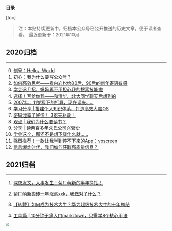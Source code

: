 **目录**

[toc]

> 注：本贴持续更新中，归档本公众号已公开推送的历史文章，便于读者查看。
> 最近更新于：2021年10月


## 2020归档

---

0. [创号：Hello，World](https://mp.weixin.qq.com/s/YlKJNPDHOyziGwk7DZEOIQ)
1. [初心：我为什么要写公众号？](https://mp.weixin.qq.com/s/49rpiEwVX4TQhp4eVPhDvw)
2. [如何高效思考——看白岩松给80后、90后的新年寄语有感](https://mp.weixin.qq.com/s/MnoPdJGys6ARFNnu0-2kjQ)
3. [学会这几招，妈妈再不用担心我的搜索技能啦](https://mp.weixin.qq.com/s/9IxRsHCdkvhjFd8ih2bC6g)
4. [选择！写给你我——和清华、北大同学聊天后想到的](https://mp.weixin.qq.com/s/zDJVXMy76ZKyIslKsI4TLg)
5. [2007年，11岁写下的打算，现在读来……](https://mp.weixin.qq.com/s/r8BH3lQ7yFJYZZQ6jZ9K2A)
6. [学习分享 | 搭建个人知识体系，打造高效大脑OS](https://mp.weixin.qq.com/s/Y4eAQgm7fTbW7foh7FmN3A)
7. [密码泄露了好慌！ 3招来补救！](https://mp.weixin.qq.com/s/1EHPStY5MXOqVVmeqmWjrA)
8. [观点 | 我们为什么要读书？](https://mp.weixin.qq.com/s/t5DyLIg9Mw1dEz6qk4U8dA)
9. [分享 | 读两百多年朱氏公司兴衰史](https://mp.weixin.qq.com/s/ZI4XJrVWpi7TUdQ1-vXaGg)
10. [学会这个，那还不是想下载什么就……](https://mp.weixin.qq.com/s/L1Sv31EkK1sFJrHay5Elmg)
11. [强烈推荐！一款让我学到停不下来的App：voscreen](https://mp.weixin.qq.com/s/2TgKs_OyOzpkCSfGUkXx9w)
12. [信息爆炸时代，我们如何获取高质量信息？](https://mp.weixin.qq.com/s/6reE-N87OprqECM5grvnCA)



## 2021归档
---

1. [深夜发文，大事发生！菊厂萌新的半年挣扎！](https://mp.weixin.qq.com/s/GWOWPGg-Tj-4GTyxSP7scw)

2. [菊厂萌新搬砖一年涨薪xxk，我做对了什么？](
  https://mp.weixin.qq.com/s/symu4Trvzq6Rc3ELwXmH-A)

3. [【转载】如何成为技术大牛？华为超级技术大牛的十年总结](https://mp.weixin.qq.com/s/ZYHIjZn0io3pPmirn2-vIQ)

4. [工具篇 | 10分钟无痛入门markdown，只需学8个核心用法](https://mp.weixin.qq.com/s/sjW4LAyhMNOg4sP_YDrnEg)

   

<img src="https://mmbiz.qpic.cn/mmbiz_jpg/36ibnZeYkylBqQMwqtA2SwjHmTYjeafWn7ibwS0YjCmHiae8IW1qQ5ZWq1HDuXatFbvkYGwr706KFRZ8mq8xC5hicw/0?wx_fmt=jpeg#pic_center!/scale/50" style="zoom:60%;" />

